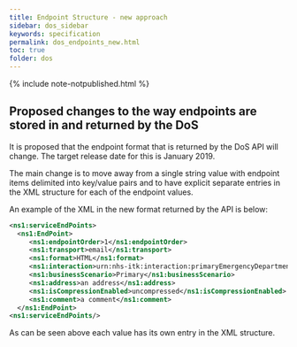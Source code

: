 ```yaml
---
title: Endpoint Structure - new approach
sidebar: dos_sidebar
keywords: specification
permalink: dos_endpoints_new.html
toc: true
folder: dos
---
```


{% include note-notpublished.html %}

## Proposed changes to the way endpoints are stored in and returned by the DoS

It is proposed that the endpoint format that is returned by the DoS API will change. The target release date for this is January 2019.

The main change is to move away from a single string value with endpoint items delimited into key/value pairs and to have explicit separate entries in the XML structure for each of the endpoint values.

An example of the XML in the new format returned by the API is below:

```xml
<ns1:serviceEndPoints>
  <ns1:EndPoint>
     <ns1:endpointOrder>1</ns1:endpointOrder>
     <ns1:transport>email</ns1:transport>
     <ns1:format>HTML</ns1:format>
     <ns1:interaction>urn:nhs-itk:interaction:primaryEmergencyDepartmentRecipientNHS111CDADocument-v2-0</ns1:interaction>
     <ns1:businessScenario>Primary</ns1:businessScenario>
     <ns1:address>an address</ns1:address>
     <ns1:isCompressionEnabled>uncompressed</ns1:isCompressionEnabled>
     <ns1:comment>a comment</ns1:comment>
  </ns1:EndPoint>
<ns1:serviceEndPoints/>
```

As can be seen above each value has its own entry in the XML structure.
